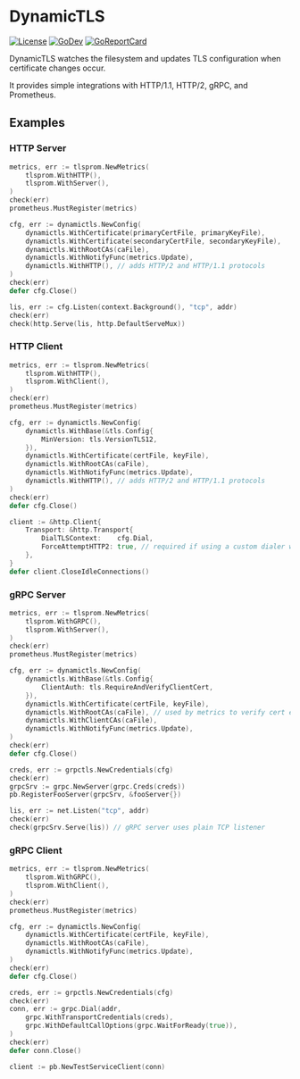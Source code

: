 # DynamicTLS
[![License](https://img.shields.io/badge/license-mit-blue.svg?style=flat-square)](https://raw.githubusercontent.com/abursavich/dynamictls/master/LICENSE)
[![GoDev](https://img.shields.io/badge/go.dev-reference-007d9c?logo=go&logoColor=white&style=flat-square)](https://pkg.go.dev/github.com/abursavich/dynamictls)
[![GoReportCard](https://goreportcard.com/badge/github.com/abursavich/dynamictls)](https://goreportcard.com/report/github.com/abursavich/dynamictls)

DynamicTLS watches the filesystem and updates TLS configuration when certificate changes occur.

It provides simple integrations with HTTP/1.1, HTTP/2, gRPC, and Prometheus.

## Examples

### HTTP Server

```go
metrics, err := tlsprom.NewMetrics(
    tlsprom.WithHTTP(),
    tlsprom.WithServer(),
)
check(err)
prometheus.MustRegister(metrics)

cfg, err := dynamictls.NewConfig(
    dynamictls.WithCertificate(primaryCertFile, primaryKeyFile),
    dynamictls.WithCertificate(secondaryCertFile, secondaryKeyFile),
    dynamictls.WithRootCAs(caFile),
    dynamictls.WithNotifyFunc(metrics.Update),
    dynamictls.WithHTTP(), // adds HTTP/2 and HTTP/1.1 protocols
)
check(err)
defer cfg.Close()

lis, err := cfg.Listen(context.Background(), "tcp", addr)
check(err)
check(http.Serve(lis, http.DefaultServeMux))
```

### HTTP Client

```go
metrics, err := tlsprom.NewMetrics(
    tlsprom.WithHTTP(),
    tlsprom.WithClient(),
)
check(err)
prometheus.MustRegister(metrics)

cfg, err := dynamictls.NewConfig(
    dynamictls.WithBase(&tls.Config{
        MinVersion: tls.VersionTLS12,
    }),
    dynamictls.WithCertificate(certFile, keyFile),
    dynamictls.WithRootCAs(caFile),
    dynamictls.WithNotifyFunc(metrics.Update),
    dynamictls.WithHTTP(), // adds HTTP/2 and HTTP/1.1 protocols
)
check(err)
defer cfg.Close()

client := &http.Client{
    Transport: &http.Transport{
        DialTLSContext:    cfg.Dial,
        ForceAttemptHTTP2: true, // required if using a custom dialer with HTTP/2
    },
}
defer client.CloseIdleConnections()
```

### gRPC Server

```go
metrics, err := tlsprom.NewMetrics(
    tlsprom.WithGRPC(),
    tlsprom.WithServer(),
)
check(err)
prometheus.MustRegister(metrics)

cfg, err := dynamictls.NewConfig(
    dynamictls.WithBase(&tls.Config{
        ClientAuth: tls.RequireAndVerifyClientCert,
    }),
    dynamictls.WithCertificate(certFile, keyFile),
    dynamictls.WithRootCAs(caFile), // used by metrics to verify cert expiration
    dynamictls.WithClientCAs(caFile),
    dynamictls.WithNotifyFunc(metrics.Update),
)
check(err)
defer cfg.Close()

creds, err := grpctls.NewCredentials(cfg)
check(err)
grpcSrv := grpc.NewServer(grpc.Creds(creds))
pb.RegisterFooServer(grpcSrv, &fooServer{})

lis, err := net.Listen("tcp", addr)
check(err)
check(grpcSrv.Serve(lis)) // gRPC server uses plain TCP listener
```

### gRPC Client

```go
metrics, err := tlsprom.NewMetrics(
    tlsprom.WithGRPC(),
    tlsprom.WithClient(),
)
check(err)
prometheus.MustRegister(metrics)

cfg, err := dynamictls.NewConfig(
    dynamictls.WithCertificate(certFile, keyFile),
    dynamictls.WithRootCAs(caFile),
    dynamictls.WithNotifyFunc(metrics.Update),
)
check(err)
defer cfg.Close()

creds, err := grpctls.NewCredentials(cfg)
check(err)
conn, err := grpc.Dial(addr,
    grpc.WithTransportCredentials(creds),
    grpc.WithDefaultCallOptions(grpc.WaitForReady(true)),
)
check(err)
defer conn.Close()

client := pb.NewTestServiceClient(conn)
```